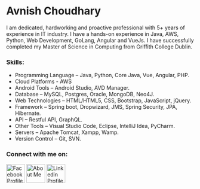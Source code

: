 # Avnish Choudhary

I am dedicated, hardworking and proactive professional with 5+ years of experience in IT industry. I have a hands-on experience in Java, AWS, Python, Web Development, GoLang, Angular and VueJs. I have successfully completed my Master of Science in Computing from Griffith College Dublin.

### Skills:

<!-- UL -->
* Programming Language – Java, Python, Core Java, Vue, Angular, PHP.
* Cloud Platforms - AWS
* Android Tools – Android Studio, AVD Manager.
* Database – MySQL, Postgres, Oracle, MongoDB, Neo4J.
* Web Technologies – HTML/HTML5, CSS, Bootstrap, JavaScript, jQuery.
* Framework – Spring boot, Dropwizard, JMS, Spring Security, JPA, Hibernate.
* API – Restful API, GraphQL.
* Other Tools – Visual Studio Code, Eclipse, IntelliJ Idea, PyCharm.
* Servers – Apache Tomcat, Xampp, Wamp.
* Version Control – Git, SVN.

### Connect with me on:

[<img align='center' margin = '150px'  alt="Facebook Profile" width="50px" src="https://cdn.jsdelivr.net/npm/simple-icons@v3/icons/facebook.svg" />][facebook] [<img align='center' margin = '150px'  alt="About Me" width="50px" src="https://cdn.jsdelivr.net/npm/simple-icons@v3/icons/about-dot-me.svg" />][aboutme]
[<img align='center' margin = '150px' alt="Linkedin Profile" width="50px" src="https://cdn.jsdelivr.net/npm/simple-icons@v3/icons/linkedin.svg" />][linkedin] 

[linkedin]: https://www.linkedin.com/in/acpavnish/
[facebook]: https://www.facebook.com/acp.avnish
[aboutme]: https://avnishchoudhary.com/

